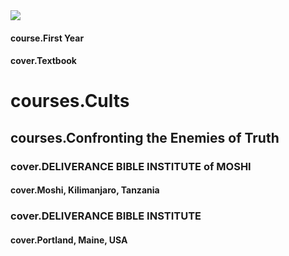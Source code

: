 <div id="title" class="chapter"><img src="/assets/eagle.png" style="" id="coverEagle"><h4>course.First Year</h4><h4>cover.Textbook</h4> <h1>courses.Cults</h1><h2>courses.Confronting the Enemies of Truth</h2><h3>cover.DELIVERANCE BIBLE INSTITUTE of MOSHI</h3><h4>cover.Moshi&#44; Kilimanjaro&#44; Tanzania</h4><h3>cover.DELIVERANCE BIBLE INSTITUTE</h3><h4>cover.Portland&#44; Maine&#44; USA</h4></div>